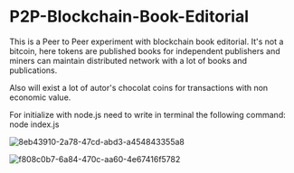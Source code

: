 # P2P-Blockchain-Book-Editorial

This is a Peer to Peer experiment with blockchain book editorial. It's not a bitcoin, here tokens are published books for independent publishers and miners can maintain distributed network with a lot of books and publications.

Also will exist a lot of autor's chocolat coins for transactions with non economic value.

For initialize with node.js need to write in terminal the following command: 
node index.js

![8eb43910-2a78-47cd-abd3-a454843355a8](https://user-images.githubusercontent.com/42222419/221434144-8450b918-f3ce-42cd-89ae-16b59b9774bb.jpeg)

![f808c0b7-6a84-470c-aa60-4e67416f5782](https://user-images.githubusercontent.com/42222419/221434136-06770afa-b979-4c95-bd5f-9da6ec1155d5.jpeg)
